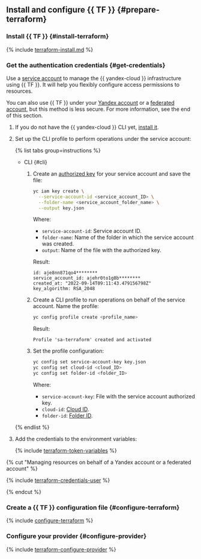 ## Install and configure {{ TF }} {#prepare-terraform}

### Install {{ TF }} {#install-terraform}

{% include [terraform-install.md](../_tutorials_includes/terraform-install-os.md) %}

### Get the authentication credentials {#get-credentials}

Use a [service account](../../iam/concepts/users/service-accounts.md) to manage the {{ yandex-cloud }} infrastructure using {{ TF }}. It will help you flexibly configure access permissions to resources.

You can also use {{ TF }} under your [Yandex account](../../iam/concepts/users/accounts.md#passport) or a [federated account](../../iam/concepts/users/accounts.md#saml-federation), but this method is less secure. For more information, see the end of this section.

1. If you do not have the {{ yandex-cloud }} CLI yet, [install it](../../cli/quickstart.md#install).

1. Set up the CLI profile to perform operations under the service account:

    {% list tabs group=instructions %}

    - CLI {#cli}

      1. Create an [authorized key](../../iam/concepts/authorization/key.md) for your service account and save the file:

          ```bash
          yc iam key create \
            --service-account-id <service_account_ID> \
            --folder-name <service_account_folder_name> \
            --output key.json
          ```

          Where:
          * `service-account-id`: Service account ID.
          * `folder-name`: Name of the folder in which the service account was created.
          * `output`: Name of the file with the authorized key.

          Result:

          ```text
          id: aje8nn871qo4********
          service_account_id: ajehr0to1g8b********
          created_at: "2022-09-14T09:11:43.479156798Z"
          key_algorithm: RSA_2048
          ```

      1. Create a CLI profile to run operations on behalf of the service account. Name the profile:

          ```bash
          yc config profile create <profile_name>
          ```

          Result:

          ```text
          Profile 'sa-terraform' created and activated
          ```

      1. Set the profile configuration:

          ```bash
          yc config set service-account-key key.json
          yc config set cloud-id <cloud_ID>
          yc config set folder-id <folder_ID>
          ```

          Where:
          * `service-account-key`: File with the service account authorized key.
          * `cloud-id`: [Cloud ID](../../resource-manager/operations/cloud/get-id.md).
          * `folder-id`: [Folder ID](../../resource-manager/operations/folder/get-id.md).

    {% endlist %}

1. Add the credentials to the environment variables:

    {% include [terraform-token-variables](../../_includes/terraform-token-variables.md) %}

{% cut "Managing resources on behalf of a Yandex account or a federated account" %}

{% include [terraform-credentials-user](../_tutorials_includes/terraform-credentials-user.md) %}

{% endcut %}

### Create a {{ TF }} configuration file {#configure-terraform}

{% include [configure-terraform](../_tutorials_includes/configure-terraform.md) %}

### Configure your provider {#configure-provider}

{% include [terraform-configure-provider](../_tutorials_includes//terraform-configure-provider.md) %}

